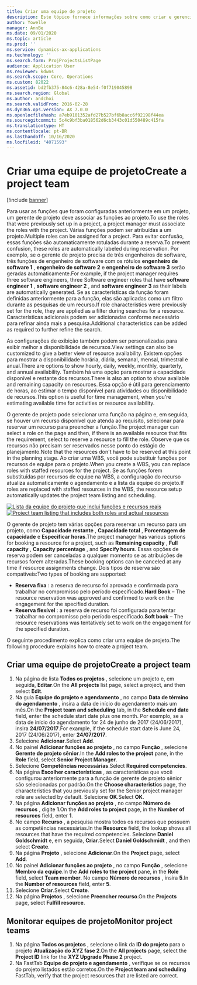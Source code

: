 ```yaml
---
title: Criar uma equipe de projeto
description: Este tópico fornece informações sobre como criar e gerenciar equipes de projeto.
author: Yowelle
manager: AnnBe
ms.date: 09/01/2020
ms.topic: article
ms.prod: ''
ms.service: dynamics-ax-applications
ms.technology: ''
ms.search.form: ProjProjectsListPage
audience: Application User
ms.reviewer: kdwns
ms.search.scope: Core, Operations
ms.custom: 82022
ms.assetid: bd2fb375-84c6-428a-8e54-f0f719045898
ms.search.region: Global
ms.author: andchoi
ms.search.validFrom: 2016-02-28
ms.dyn365.ops.version: AX 7.0.0
ms.openlocfilehash: a7eb9101352afd27b527bf6b8acc6f92198f44ea
ms.sourcegitcommit: 5c4c9bf3ba018562d6cb3443c01d550489c415fa
ms.translationtype: HT
ms.contentlocale: pt-BR
ms.lasthandoff: 10/16/2020
ms.locfileid: "4071593"
---
```

# <a name="create-a-project-team"></a><span data-ttu-id="c818b-103">Criar uma equipe de projeto</span><span class="sxs-lookup"><span data-stu-id="c818b-103">Create a project team</span></span>

[!include [banner](../includes/banner.md)]

<span data-ttu-id="c818b-104">Para usar as funções que foram configuradas anteriormente em um projeto, um gerente de projeto deve associar as funções ao projeto.</span><span class="sxs-lookup"><span data-stu-id="c818b-104">To use the roles that were previously set up in a project, a project manager must associate the roles with the project.</span></span> <span data-ttu-id="c818b-105">Várias funções podem ser atribuídas a um projeto.</span><span class="sxs-lookup"><span data-stu-id="c818b-105">Multiple roles can be assigned for a project.</span></span> <span data-ttu-id="c818b-106">Para evitar confusão, essas funções são automaticamente rotuladas durante a reserva.</span><span class="sxs-lookup"><span data-stu-id="c818b-106">To prevent confusion, these roles are automatically labeled during reservation.</span></span> <span data-ttu-id="c818b-107">Por exemplo, se o gerente de projeto precisa de três engenheiros de software, três funções de engenheiro de software com os rótulos **engenheiro de software 1** , **engenheiro de software 2** e **engenheiro de software 3** serão geradas automaticamente.</span><span class="sxs-lookup"><span data-stu-id="c818b-107">For example, if the project manager requires three software engineers, three Software engineer roles that have **software engineer 1** , **software engineer 2** , and **software engineer 3** as their labels are automatically generated.</span></span> <span data-ttu-id="c818b-108">Se as características da função foram definidas anteriormente para a função, elas são aplicadas como um filtro durante as pesquisas de um recurso.</span><span class="sxs-lookup"><span data-stu-id="c818b-108">If role characteristics were previously set for the role, they are applied as a filter during searches for a resource.</span></span> <span data-ttu-id="c818b-109">Características adicionais podem ser adicionadas conforme necessário para refinar ainda mais a pesquisa.</span><span class="sxs-lookup"><span data-stu-id="c818b-109">Additional characteristics can be added as required to further refine the search.</span></span>

<span data-ttu-id="c818b-110">As configurações de exibição também podem ser personalizadas para exibir melhor a disponibilidade de recursos.</span><span class="sxs-lookup"><span data-stu-id="c818b-110">View settings can also be customized to give a better view of resource availability.</span></span> <span data-ttu-id="c818b-111">Existem opções para mostrar a disponibilidade horária, diária, semanal, mensal, trimestral e anual.</span><span class="sxs-lookup"><span data-stu-id="c818b-111">There are options to show hourly, daily, weekly, monthly, quarterly, and annual availability.</span></span> <span data-ttu-id="c818b-112">Também há uma opção para mostrar a capacidade disponível e restante dos recursos.</span><span class="sxs-lookup"><span data-stu-id="c818b-112">There is also an option to show available and remaining capacity on resources.</span></span> <span data-ttu-id="c818b-113">Essa opção é útil para gerenciamento de horas, ao estimar o tempo disponível para atividades ou disponibilidade de recursos.</span><span class="sxs-lookup"><span data-stu-id="c818b-113">This option is useful for time management, when you're estimating available time for activities or resource availability.</span></span>

<span data-ttu-id="c818b-114">O gerente de projeto pode selecionar uma função na página e, em seguida, se houver um recurso disponível que atenda ao requisito, selecionar para reservar um recurso para preencher a função.</span><span class="sxs-lookup"><span data-stu-id="c818b-114">The project manager can select a role on the page and then, if there is an available resource that fits the requirement, select to reserve a resource to fill the role.</span></span> <span data-ttu-id="c818b-115">Observe que os recursos não precisam ser reservados nesse ponto do estágio de planejamento.</span><span class="sxs-lookup"><span data-stu-id="c818b-115">Note that the resources don't have to be reserved at this point in the planning stage.</span></span> <span data-ttu-id="c818b-116">Ao criar uma WBS, você pode substituir funções por recursos de equipe para o projeto.</span><span class="sxs-lookup"><span data-stu-id="c818b-116">When you create a WBS, you can replace roles with staffed resources for the project.</span></span> <span data-ttu-id="c818b-117">Se as funções forem substituídas por recursos de equipe na WBS, a configuração do recurso atualiza automaticamente o agendamento e a lista da equipe do projeto.</span><span class="sxs-lookup"><span data-stu-id="c818b-117">If roles are replaced with staffed resources in the WBS, the resource setup automatically updates the project team listing and scheduling.</span></span>

<span data-ttu-id="c818b-118">[![Lista da equipe do projeto que inclui funções e recursos reais](./media/projectresourcing03-1024x368.jpg)](./media/projectresourcing03.jpg)</span><span class="sxs-lookup"><span data-stu-id="c818b-118">[![Project team listing that includes both roles and actual resources](./media/projectresourcing03-1024x368.jpg)](./media/projectresourcing03.jpg)</span></span> 

<span data-ttu-id="c818b-119">O gerente de projeto tem várias opções para reservar um recurso para um projeto, como **Capacidade restante** , **Capacidade total** , **Porcentagem de capacidade** e **Especificar horas**.</span><span class="sxs-lookup"><span data-stu-id="c818b-119">The project manager has various options for booking a resource for a project, such as **Remaining capacity** , **Full capacity** , **Capacity percentage** , and **Specify hours**.</span></span> <span data-ttu-id="c818b-120">Essas opções de reserva podem ser canceladas a qualquer momento se as atribuições de recursos forem alteradas.</span><span class="sxs-lookup"><span data-stu-id="c818b-120">These booking options can be canceled at any time if resource assignments change.</span></span> <span data-ttu-id="c818b-121">Dois tipos de reserva são compatíveis:</span><span class="sxs-lookup"><span data-stu-id="c818b-121">Two types of booking are supported:</span></span>

- <span data-ttu-id="c818b-122">**Reserva fixa** : a reserva de recurso foi aprovada e confirmada para trabalhar no compromisso pelo período especificado.</span><span class="sxs-lookup"><span data-stu-id="c818b-122">**Hard Book** – The resource reservation was approved and confirmed to work on the engagement for the specified duration.</span></span>
- <span data-ttu-id="c818b-123">**Reserva flexível** : a reserva de recurso foi configurada para tentar trabalhar no compromisso pelo período especificado.</span><span class="sxs-lookup"><span data-stu-id="c818b-123">**Soft book** – The resource reservations was tentatively set to work on the engagement for the specified duration.</span></span>

<span data-ttu-id="c818b-124">O seguinte procedimento explica como criar uma equipe de projeto.</span><span class="sxs-lookup"><span data-stu-id="c818b-124">The following procedure explains how to create a project team.</span></span>

## <a name="create-a-project-team"></a><span data-ttu-id="c818b-125">Criar uma equipe de projeto</span><span class="sxs-lookup"><span data-stu-id="c818b-125">Create a project team</span></span>

1. <span data-ttu-id="c818b-126">Na página de lista **Todos os projetos** , selecione um projeto e, em seguida, **Editar**.</span><span class="sxs-lookup"><span data-stu-id="c818b-126">On the **All projects** list page, select a project, and then select **Edit**.</span></span>
2. <span data-ttu-id="c818b-127">Na guia **Equipe do projeto e agendamento** , no campo **Data de término do agendamento** , insira a data de início do agendamento mais um mês.</span><span class="sxs-lookup"><span data-stu-id="c818b-127">On the **Project team and scheduling** tab, in the **Schedule end date** field, enter the schedule start date plus one month.</span></span> <span data-ttu-id="c818b-128">Por exemplo, se a data de início do agendamento for 24 de junho de 2017 (24/06/2017), insira **24/07/2017**.</span><span class="sxs-lookup"><span data-stu-id="c818b-128">For example, if the schedule start date is June 24, 2017 (24/06/2017), enter **24/07/2017**.</span></span>
3. <span data-ttu-id="c818b-129">Selecione **Adicionar**.</span><span class="sxs-lookup"><span data-stu-id="c818b-129">Select **Add**.</span></span>
4. <span data-ttu-id="c818b-130">No painel **Adicionar funções ao projeto** , no campo **Função** , selecione **Gerente de projeto sênior**.</span><span class="sxs-lookup"><span data-stu-id="c818b-130">In the **Add roles to the project** pane, in the **Role** field, select **Senior Project Manager**.</span></span>
5. <span data-ttu-id="c818b-131">Selecione **Competências necessárias**.</span><span class="sxs-lookup"><span data-stu-id="c818b-131">Select **Required competencies**.</span></span>
6. <span data-ttu-id="c818b-132">Na página **Escolher características** , as características que você configurou anteriormente para a função de gerente de projeto sênior são selecionadas por padrão.</span><span class="sxs-lookup"><span data-stu-id="c818b-132">On the **Choose characteristics** page, the characteristics that you previously set for the Senior project manager role are selected by default.</span></span> <span data-ttu-id="c818b-133">Selecione **OK**.</span><span class="sxs-lookup"><span data-stu-id="c818b-133">Select **OK**.</span></span>
7. <span data-ttu-id="c818b-134">Na página **Adicionar funções ao projeto** , no campo **Número de recursos** , digite **1**.</span><span class="sxs-lookup"><span data-stu-id="c818b-134">On the **Add roles to project** page, in the **Number of resources** field, enter **1**.</span></span>
8. <span data-ttu-id="c818b-135">No campo **Recurso** , a pesquisa mostra todos os recursos que possuem as competências necessárias.</span><span class="sxs-lookup"><span data-stu-id="c818b-135">In the **Resource** field, the lookup shows all resources that have the required competencies.</span></span> <span data-ttu-id="c818b-136">Selecione **Daniel Goldschmidt** e, em seguida, **Criar**.</span><span class="sxs-lookup"><span data-stu-id="c818b-136">Select **Daniel Goldschmidt** , and then select **Create**.</span></span>
9. <span data-ttu-id="c818b-137">Na página **Projeto** , selecione **Adicionar**.</span><span class="sxs-lookup"><span data-stu-id="c818b-137">On the **Project** page, select **Add**.</span></span>
10. <span data-ttu-id="c818b-138">No painel **Adicionar funções ao projeto** , no campo **Função** , selecione **Membro da equipe**.</span><span class="sxs-lookup"><span data-stu-id="c818b-138">In the **Add roles to the project** pane, in the **Role** field, select **Team member**.</span></span> <span data-ttu-id="c818b-139">No campo **Número de recursos** , insira **5**.</span><span class="sxs-lookup"><span data-stu-id="c818b-139">In the **Number of resources** field, enter **5**.</span></span>
11. <span data-ttu-id="c818b-140">Selecione **Criar**.</span><span class="sxs-lookup"><span data-stu-id="c818b-140">Select **Create**.</span></span>
12. <span data-ttu-id="c818b-141">Na página **Projetos** , selecione **Preencher recurso**.</span><span class="sxs-lookup"><span data-stu-id="c818b-141">On the **Projects** page, select **Fulfill resource**.</span></span>

## <a name="monitor-project-teams"></a><span data-ttu-id="c818b-142">Monitorar equipes de projeto</span><span class="sxs-lookup"><span data-stu-id="c818b-142">Monitor project teams</span></span>
1. <span data-ttu-id="c818b-143">Na página **Todos os projetos** , selecione o link da **ID do projeto** para o projeto **Atualização do XYZ fase 2**.</span><span class="sxs-lookup"><span data-stu-id="c818b-143">On the **All projects** page, select the **Project ID** link for the **XYZ Upgrade Phase 2** project.</span></span>
2. <span data-ttu-id="c818b-144">Na FastTab **Equipe do projeto e agendamento** , verifique se os recursos do projeto listados estão corretos.</span><span class="sxs-lookup"><span data-stu-id="c818b-144">On the **Project team and scheduling** FastTab, verify that the project resources that are listed are correct.</span></span>
